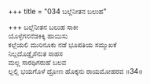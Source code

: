 +++
title = "034 ಬಲ್ಲೆನೀತನ ಬಲುಹ"

+++
ಬಲ್ಲೆನೀತನ ಬಲುಹ ಸಾಕೀ  
ಯೊಳ್ಳೆಗನನೆಡಕಿಕ್ಕಿ ಹಾಯಿಸು  
ಕಲ್ಲೆಯಲಿ ಮುರಿನೂಕು ನಡೆ ಭೂಪತಿಯ ಸಮ್ಮುಖಕೆ  
ನಿಲ್ಲದೊಡ್ಡೈಸೆನುತ ಸಾಹಸ  
ಮಲ್ಲ ಸಾರಥಿಗರುಹೆ ಬಲವ  
ಲ್ಲಲ್ಲಿ ಭಯಗೊಳೆ ದ್ರೋಣ ಹೊಕ್ಕನು ರಾಯಮೋಹರವ    ॥34॥